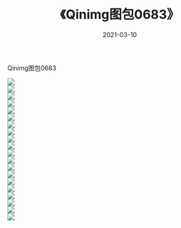 ﻿---
layout: post
title:  《Qinimg图包0683》
date:   2021-03-10
img: http://imgx.orgx.ga/Qinimg图包/Qinimg图包0683/000.jpg
categories: [美女, 清纯, 唯美]
---

Qinimg图包0683

 ![](http://imgx.orgx.ga/Qinimg图包/Qinimg图包0683/001.jpg) <br>![](http://imgx.orgx.ga/Qinimg图包/Qinimg图包0683/002.jpg) <br>![](http://imgx.orgx.ga/Qinimg图包/Qinimg图包0683/003.jpg) <br>![](http://imgx.orgx.ga/Qinimg图包/Qinimg图包0683/004.jpg) <br>![](http://imgx.orgx.ga/Qinimg图包/Qinimg图包0683/005.jpg) <br>![](http://imgx.orgx.ga/Qinimg图包/Qinimg图包0683/006.jpg) <br>![](http://imgx.orgx.ga/Qinimg图包/Qinimg图包0683/007.jpg) <br>![](http://imgx.orgx.ga/Qinimg图包/Qinimg图包0683/008.jpg) <br>![](http://imgx.orgx.ga/Qinimg图包/Qinimg图包0683/009.jpg) <br>![](http://imgx.orgx.ga/Qinimg图包/Qinimg图包0683/010.jpg) <br>![](http://imgx.orgx.ga/Qinimg图包/Qinimg图包0683/011.jpg) <br>![](http://imgx.orgx.ga/Qinimg图包/Qinimg图包0683/012.jpg) <br>![](http://imgx.orgx.ga/Qinimg图包/Qinimg图包0683/013.jpg) <br>![](http://imgx.orgx.ga/Qinimg图包/Qinimg图包0683/014.jpg) <br>![](http://imgx.orgx.ga/Qinimg图包/Qinimg图包0683/015.jpg) <br>![](http://imgx.orgx.ga/Qinimg图包/Qinimg图包0683/016.jpg) <br>![](http://imgx.orgx.ga/Qinimg图包/Qinimg图包0683/017.jpg) <br>![](http://imgx.orgx.ga/Qinimg图包/Qinimg图包0683/018.jpg) <br>![](http://imgx.orgx.ga/Qinimg图包/Qinimg图包0683/019.jpg) <br>![](http://imgx.orgx.ga/Qinimg图包/Qinimg图包0683/020.jpg) <br>